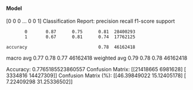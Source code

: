 #### Model
[0 0 0 ... 0 0 1]
Classification Report:
              precision    recall  f1-score   support

           0       0.87      0.75      0.81  28400293
           1       0.67      0.81      0.74  17762125

    accuracy                           0.78  46162418
   macro avg       0.77      0.78      0.77  46162418
weighted avg       0.79      0.78      0.78  46162418

Accuracy: 0.7765185523860557
Confusion Matrix:
[[21418665  6981628]
 [ 3334816 14427309]]
Confusion Matrix (%):
[[46.39849022 15.12405178]
 [ 7.22409298 31.25336502]]
